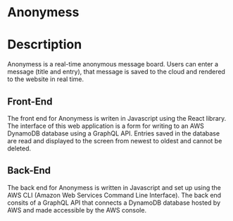 # Anonymess

# Descrtiption

Anonymess is a real-time anonymous message board. Users can enter a message (title and entry), that message is saved to the cloud and rendered to the website in real time.

## Front-End

The front end for Anonymess is writen in Javascript using the React library. The interface of this web application is a form for writing to an AWS DynamoDB database using a GraphQL API. Entries saved in the database are read and displayed to the screen from newest to oldest and cannot be deleted.

## Back-End

The back end for Anonymess is written in Javascript and set up using the AWS CLI (Amazon Web Services Command Line Interface). The back end consits of a GraphQL API that connects a DynamoDB database hosted by AWS and made accessible by the AWS console.
